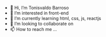 - 👋 Hi, I’m Tonisvaldo Barroso
- 👀 I’m interested in front-end
- 🌱 I’m currently learning html, css, js, reactjs
- 💞️ I’m looking to collaborate on 
- 📫 How to reach me ...

<!---
a22101726/a22101726 is a ✨ special ✨ repository because its `README.md` (this file) appears on your GitHub profile.
You can click the Preview link to take a look at your changes.
--->
